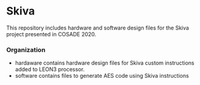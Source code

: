 # Skiva 


This repository includes hardware and software design files for the Skiva project presented in COSADE 2020. 

### Organization
* hardaware contains hardware design files for Skiva custom instructions added to LEON3 processor. 
* software contains files to generate AES code using Skiva instructions 

